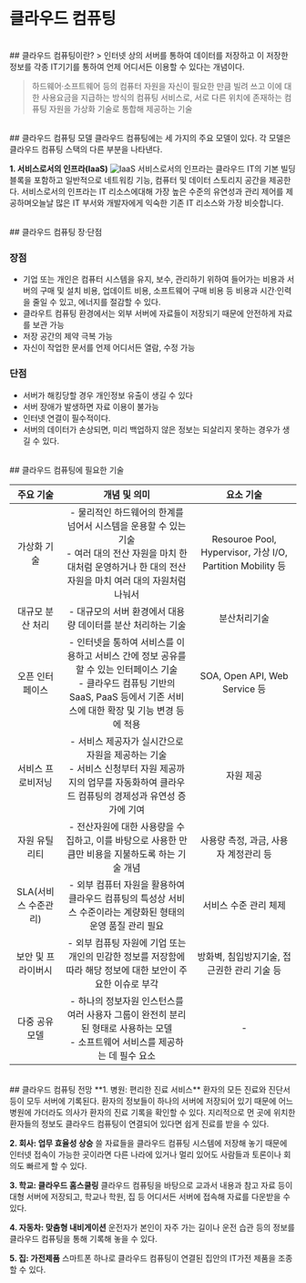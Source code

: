 # 클라우드 컴퓨팅

<br>
## 클라우드 컴퓨팅이란?
> 인터넷 상의 서버를 통하여 데이터를 저장하고 이 저장한 정보를 각종 IT기기를 통하여 언제
어디서든 이용할 수 있다는 개념이다.

> 하드웨어·소프트웨어 등의 컴퓨터 자원을 자신이 필요한 만큼 빌려 쓰고 이에 대한 사용요금을
지급하는 방식의 컴퓨팅 서비스로, 서로 다른 위치에 존재하는 컴퓨팅 자원을 가상화 기술로
통합해 제공하는 기술

<br>
## 클라우드 컴퓨팅 모델
클라우드 컴퓨팅에는 세 가지의 주요 모델이 있다. 각 모델은 클라우드 컴퓨팅 스택의 다른 부분을 나타낸다.

**1. 서비스로서의 인프라(IaaS)**
![IaaS](https://user-images.githubusercontent.com/50125085/57601823-821e1880-7598-11e9-9c3c-77b28a1afe0a.png)
서비스로서의 인프라는 클라우드 IT의 기본 빌딩 블록을 포함하고 일반적으로 네트워킹 기능, 컴퓨터 및 데이터 스토리지 공간을 제공한다.
서비스로서의 인프라는 IT 리소스에대해 가장 높은 수준의 유연성과 관리 제어를 제공하며오늘날 많은 IT 부서와 개발자에게 익숙한 기존 IT 리소스와 가장 비슷합니다.

<br>
## 클라우드 컴퓨팅 장·단점

### 장점
* 기업 또는 개인은 컴퓨터 시스템을 유지, 보수, 관리하기 위하여 들어가는 비용과 서버의 구매 및
설치 비용, 업데이트 비용, 소프트웨어 구매 비용 등 비용과 시간·인력을 줄일 수 있고, 에너지를
절감할 수 있다.
* 클라우트 컴퓨팅 환경에서는 외부 서버에 자료들이 저장되기 때문에 안전하게 자료를 보관 가능
* 저장 공간의 제약 극복 가능
* 자신이 작업한 문서를 언제 어디서든 열람, 수정 가능

### 단점
* 서버가 해킹당할 경우 개인정보 유출이 생길 수 있다
* 서버 장애가 발생하면 자료 이용이 불가능
* 인터넷 연결이 필수적이다.
* 서버의 데이터가 손상되면, 미리 백업하지 않은 정보는 되살리지 못하는 경우가 생길 수 있다.

<br>
## 클라우드 컴퓨팅에 필요한 기술

| **주요 기술** | **개념 및 의미** | **요소 기술** |
|:---:|:---:|:---:|
| 가상화 기술| - 물리적인 하드웨어의 한계를 넘어서 시스템을 운용할 수 있는 기술<br>- 여러 대의 전산 자원을 마치 한 대처럼 운영하거나 한 대의 전산자원을 마치 여러 대의 자원처럼 나눠서 | Resouroe Pool, Hypervisor, 가상 I/O, Partition Mobility 등|
| 대규모 분산 처리| - 대규모의 서버 환경에서 대용량 데이터를 분산 처리하는 기술| 분산처리기술|
| 오픈 인터페이스| - 인터넷을 통하여 서비스를 이용하고 서비스 간에 정보 공유를 할 수 있는 인터페이스 기술<br>- 클라우드 컴퓨팅 기반의 SaaS, PaaS 등에서 기존 서비스에 대한 확장 및 기능 변경 등에 적용| SOA, Open API, Web Service 등|
| 서비스 프로비저닝| - 서비스 제공자가 실시간으로 자원을 제공하는 기술<br>- 서비스 신청부터 자원 제공까지의 업무를 자동화하여 클라우드 컴퓨팅의 경제성과 유연성 증가에 기여| 자원 제공|
| 자원 유틸리티| - 전산자원에 대한 사용량을 수집하고, 이를 바탕으로 사용한 만큼만 비용을 지불하도록 하는 기술 개념| 사용량 측정, 과금, 사용자 계정관리 등|
| SLA(서비스 수준관리)| - 외부 컴퓨터 자원을 활용하여 클라우드 컴퓨팅의 특성상 서비스 수준이라는 계량화된 형태의 운영 품질 관리 필요| 서비스 수준 관리 체제|
| 보안 및 프라이버시| - 외부 컴퓨팅 자원에 기업 또는 개인의 민감한 정보를 저장함에 따라 해당 정보에 대한 보안이 주요한 이슈로 부각| 방화벽, 침입방지기술, 접근권한 관리 기술 등|
| 다중 공유 모델| - 하나의 정보자원 인스턴스를 여러 사용자 그룹이 완전히 분리된 형태로 사용하는 모델<br>- 소프트웨어 서비스를 제공하는 데 필수 요소| -|

<br>
## 클라우드 컴퓨팅 전망
**1. 병원: 편리한 진료 서비스**  
환자의 모든 진료와 진단서 등이 모두 서버에 기록된다. 환자의 정보들이 하나의 서버에 저장되어 있기 때문에 어느 병원에 가더라도 의사가 환자의 진료 기록을 확인할 수 있다. 지리적으로 먼 곳에 위치한 환자들의 정보도 클라우드 컴퓨팅이 연결되어 있다면 쉽게 진료를 받을 수 있다.

**2. 회사: 업무 효율성 상승**
쓸 자료들을 클라우드 컴퓨팅 시스템에 저장해 놓기 때문에 인터넷 접속이 가능한 곳이라면 다른 나라에 있거나 멀리 있어도 사람들과 토론이나 회의도 빠르게 할 수 있다.

**3. 학교: 클라우드 홈스쿨링**
클라우드 컴퓨팅을 바탕으로 교과서 내용과 참고 자료 등이 대형 서버에 저장되고, 학교나 학원, 집 등 어디서든 서버에 접속해 자료를 다운받을 수 있다.

**4. 자동차: 맞춤형 내비게이션**
운전자가 본인이 자주 가는 길이나 운전 습관 등의 정보를 클라우드 컴퓨팅을 통해 기록해 놓을 수 있다.

**5. 집: 가전제품**
스마트폰 하나로 클라우드 컴퓨팅이 연결된 집안의 IT가전 제품을 조종할 수 있다.
